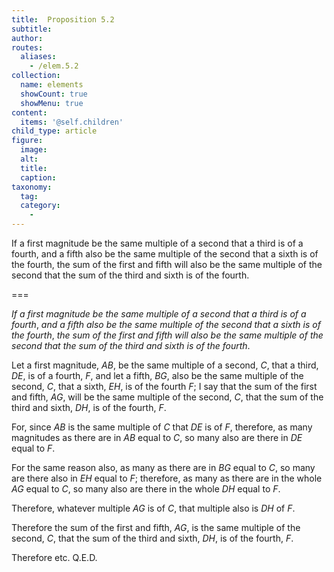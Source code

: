 ```yaml
---
title:  Proposition 5.2
subtitle: 
author:
routes:
  aliases:
    - /elem.5.2
collection:
  name: elements
  showCount: true
  showMenu: true
content:
  items: '@self.children'
child_type: article
figure:
  image:
  alt:
  title:
  caption:
taxonomy:
  tag:
  category:
    - 
---
```


<p><emph>If a first magnitude be the same multiple of a second that a third is of a fourth</emph>, <emph>and a fifth also be the same multiple of the second that a sixth is of the fourth</emph>, <emph>the sum of the first and fifth will also be the same multiple of the second that the sum of the third and sixth is of the fourth</emph>. </p>

===

<p><em>If a first magnitude be the same multiple of a second that a third is of a fourth</em>, <em>and a fifth also be the same multiple of the second that a sixth is of the fourth</em>, <em>the sum of the first and fifth will also be the same multiple of the second that the sum of the third and sixth is of the fourth</em>. </p>

<p>Let a first magnitude, <em>AB</em>, be the same multiple of a second, <em>C</em>, that a third, <em>DE</em>, is of a fourth, <em>F</em>, and let a fifth, <em>BG</em>, also be the same multiple of the second, <em>C</em>, that a sixth, <em>EH</em>, is of the fourth <em>F</em>;  I say that the sum of the first and fifth, <em>AG</em>, will be the same multiple of the second, <em>C</em>, that the sum of the third and sixth, <em>DH</em>, is of the fourth, <em>F</em>. </p>

<p>For, since <em>AB</em> is the same multiple of <em>C</em> that <em>DE</em> is of <em>F</em>, therefore, as many magnitudes as there are in <em>AB</em> equal to <em>C</em>, so many also are there in <em>DE</em> equal to <em>F</em>. </p>

<p>For the same reason also, as many as there are in <em>BG</em> equal to <em>C</em>, so many are there also in <em>EH</em> equal to <em>F</em>; <pb n="140"/>therefore, as many as there are in the whole <em>AG</em> equal to <em>C</em>, so many also are there in the whole <em>DH</em> equal to <em>F</em>. </p>

<p>Therefore, whatever multiple <em>AG</em> is of <em>C</em>, that multiple also is <em>DH</em> of <em>F</em>. </p>

<p>Therefore the sum of the first and fifth, <em>AG</em>, is the same multiple of the second, <em>C</em>, that the sum of the third and sixth, <em>DH</em>, is of the fourth, <em>F</em>. </p>

<p>Therefore etc. Q.E.D.</p>
